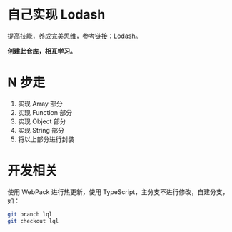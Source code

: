 # 自己实现 Lodash

提高技能，养成完美思维，参考链接：[Lodash](https://www.lodashjs.com/)。

**创建此仓库，相互学习。**

# N 步走

1. 实现 Array 部分
2. 实现 Function 部分
3. 实现 Object 部分
4. 实现 String 部分
5. 将以上部分进行封装

# 开发相关

使用 WebPack 进行热更新，使用 TypeScript，主分支不进行修改，自建分支，如：

```bash
git branch lql
git checkout lql
```
